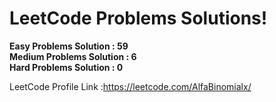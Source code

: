 # LeetCode Problems Solutions!

__Easy Problems Solution : 59__  
__Medium Problems Solution : 6__    
__Hard Problems Solution : 0__  

  LeetCode Profile Link :https://leetcode.com/AlfaBinomialx/
